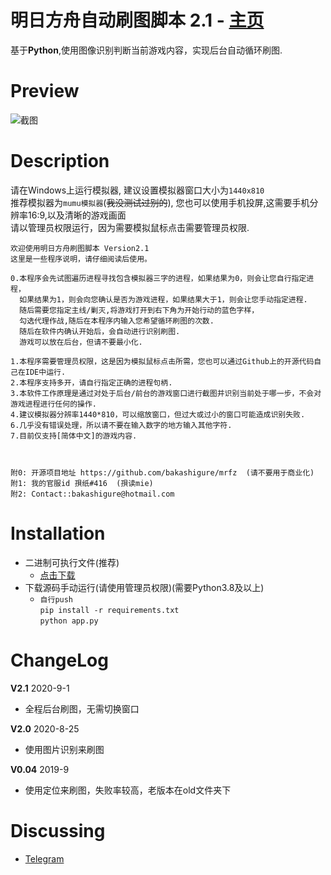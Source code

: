 明日方舟自动刷图脚本 2.1 - [主页](https://github.con/bakashigure/mrfz)
=========================

基于**Python**,使用图像识别判断当前游戏内容，实现后台自动循环刷图. 

Preview
=========================
![截图](https://raw.githubusercontent.com/bakashigure/mrfz/master/img/sample.png)


Description
=========================
请在Windows上运行模拟器, 建议设置模拟器窗口大小为`1440x810`  
推荐模拟器为`mumu模拟器`(~~我没测试过别的~~), 您也可以使用手机投屏,这需要手机分辨率16:9,以及清晰的游戏画面   
请以管理员权限运行，因为需要模拟鼠标点击需要管理员权限.

    欢迎使用明日方舟刷图脚本 Version2.1
    这里是一些程序说明，请仔细阅读后使用。

    0.本程序会先试图遍历进程寻找包含模拟器三字的进程，如果结果为0，则会让您自行指定进程，
      如果结果为1，则会向您确认是否为游戏进程，如果结果大于1，则会让您手动指定进程.
      随后需要您指定主线/剿灭,将游戏打开到右下角为开始行动的蓝色字样，
      勾选代理作战,随后在本程序内输入您希望循环刷图的次数.
      随后在软件内确认开始后，会自动进行识别刷图.
      游戏可以放在后台，但请不要最小化.

    1.本程序需要管理员权限，这是因为模拟鼠标点击所需，您也可以通过Github上的开源代码自己在IDE中运行.
    2.本程序支持多开，请自行指定正确的进程句柄.
    3.本软件工作原理是通过对处于后台/前台的游戏窗口进行截图并识别当前处于哪一步，不会对游戏进程进行任何的操作.
    4.建议模拟器分辨率1440*810，可以缩放窗口，但过大或过小的窗口可能造成识别失败.
    6.几乎没有错误处理，所以请不要在输入数字的地方输入其他字符.
    7.目前仅支持[简体中文]的游戏内容.



    附0: 开源项目地址 https://github.com/bakashigure/mrfz  (请不要用于商业化)
    附1: 我的官服id 孭纸#416  (孭读mie)
    附2: Contact::bakashigure@hotmail.com

Installation
=========================
 * 二进制可执行文件(推荐)
    * [点击下载](https://github.com/bakashigure/mrfz/releases)
 * 下载源码手动运行(请使用管理员权限)(需要Python3.8及以上)
    * `自行push`  
      `pip install -r requirements.txt`  
      `python app.py`



ChangeLog
=========================
**V2.1** 2020-9-1
  - 全程后台刷图，无需切换窗口

**V2.0** 2020-8-25
  - 使用图片识别来刷图

**V0.04** 2019-9
  - 使用定位来刷图，失败率较高，老版本在old文件夹下

Discussing
=========================
- [Telegram](https://t.me/bakashigure)